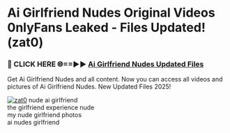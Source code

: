# Ai Girlfriend Nudes Original Videos 0nlyFans Leaked - Files Updated! (zat0)

<h3>🔴 CLICK HERE 🌐==►► <a href="https://tinyurl.com/4mcuefdz" rel="nofollow">Ai Girlfriend Nudes Updated Files</a></h3>

Get Ai Girlfriend Nudes and all content. Now you can access all videos and pictures of Ai Girlfriend Nudes. New Updated Files 2025!

[![zat0](https://i.imgur.com/StAQSOY.gif)](https://tinyurl.com/4mcuefdz)
nude ai girlfriend<br>
the girlfriend experience nude<br>
my nude girlfriend photos<br>
ai nudes girlfriend